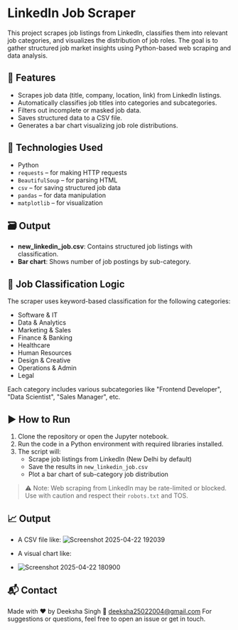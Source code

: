 # LinkedIn Job Scraper

This project scrapes job listings from LinkedIn, classifies them into relevant job categories, and visualizes the distribution of job roles. 
The goal is to gather structured job market insights using Python-based web scraping and data analysis.

## 📌 Features

- Scrapes job data (title, company, location, link) from LinkedIn listings.
- Automatically classifies job titles into categories and subcategories.
- Filters out incomplete or masked job data.
- Saves structured data to a CSV file.
- Generates a bar chart visualizing job role distributions.

## 🧰 Technologies Used
- Python
- `requests` – for making HTTP requests
- `BeautifulSoup` – for parsing HTML
- `csv` – for saving structured job data
- `pandas` – for data manipulation
- `matplotlib` – for visualization

## 🗃️ Output

- **new_linkedin_job.csv**: Contains structured job listings with classification.
- **Bar chart**: Shows number of job postings by sub-category.

  
## 🧠 Job Classification Logic

The scraper uses keyword-based classification for the following categories:
- Software & IT
- Data & Analytics
- Marketing & Sales
- Finance & Banking
- Healthcare
- Human Resources
- Design & Creative
- Operations & Admin
- Legal

Each category includes various subcategories like "Frontend Developer", "Data Scientist", "Sales Manager", etc.

## ▶️ How to Run

1. Clone the repository or open the Jupyter notebook.
2. Run the code in a Python environment with required libraries installed.
3. The script will:
   - Scrape job listings from LinkedIn (New Delhi by default)
   - Save the results in `new_linkedin_job.csv`
   - Plot a bar chart of sub-category job distribution

> ⚠️ Note: Web scraping from LinkedIn may be rate-limited or blocked. Use with caution and respect their `robots.txt` and TOS.

## 📈 Output

- A CSV file like:
![Screenshot 2025-04-22 192039](https://github.com/user-attachments/assets/f88aace7-ab00-4056-b13d-4e38594f9e4c)


- A visual chart like:
- ![Screenshot 2025-04-22 180900](https://github.com/user-attachments/assets/16465a3f-d60d-43b4-bcc8-64a1b79b6636)


## 📬 Contact
Made with ❤️ by Deeksha Singh 📧 deeksha25022004@gmail.com
For suggestions or questions, feel free to open an issue or get in touch.

